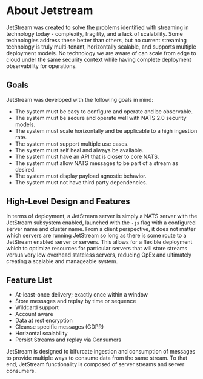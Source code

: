 # About Jetstream

JetStream was created to solve the problems identified with streaming in technology today - complexity, fragility, and a lack of scalability. Some technologies address these better than others, but no current streaming technology is truly multi-tenant, horizontally scalable, and supports multiple deployment models. No technology we are aware of can scale from edge to cloud under the same security context while having complete deployment observability for operations.

## Goals

JetStream was developed with the following goals in mind:

* The system must be easy to configure and operate and be observable.
* The system must be secure and operate well with NATS 2.0 security models.
* The system must scale horizontally and be applicable to a high ingestion rate.
* The system must support multiple use cases.
* The system must self heal and always be available.
* The system must have an API that is closer to core NATS.
* The system must allow NATS messages to be part of a stream as desired.
* The system must display payload agnostic behavior.
* The system must not have third party dependencies.

## High-Level Design and Features

In terms of deployment, a JetStream server is simply a NATS server with the JetStream subsystem enabled, launched with the `-js` flag with a configured server name and cluster name. From a client perspective, it does not matter which servers are running JetStream so long as there is some route to a JetStream enabled server or servers. This allows for a flexible deployment which to optimize resources for particular servers that will store streams versus very low overhead stateless servers, reducing OpEx and ultimately creating a scalable and manageable system.

## Feature List

* At-least-once delivery; exactly once within a window
* Store messages and replay by time or sequence
* Wildcard support
* Account aware
* Data at rest encryption
* Cleanse specific messages \(GDPR\)
* Horizontal scalability
* Persist Streams and replay via Consumers

JetStream is designed to bifurcate ingestion and consumption of messages to provide multiple ways to consume data from the same stream. To that end, JetStream functionality is composed of server streams and server consumers.

